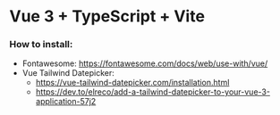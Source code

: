# Vue 3 + TypeScript + Vite

### How to install:

- Fontawesome: https://fontawesome.com/docs/web/use-with/vue/
- Vue Tailwind Datepicker: 
  - https://vue-tailwind-datepicker.com/installation.html
  - https://dev.to/elreco/add-a-tailwind-datepicker-to-your-vue-3-application-57j2
